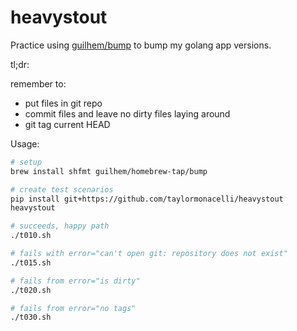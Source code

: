 # heavystout
Practice using [guilhem/bump](https://github.com/guilhem/bump?tab=readme-ov-file#bump) to bump my golang app versions.

tl;dr:

remember to:
- put files in git repo
- commit files and leave no dirty files laying around
- git tag current HEAD

Usage:

```bash
# setup
brew install shfmt guilhem/homebrew-tap/bump

# create test scenarios
pip install git+https://github.com/taylormonacelli/heavystout
heavystout

# succeeds, happy path
./t010.sh

# fails with error="can't open git: repository does not exist"
./t015.sh

# fails from error="is dirty"
./t020.sh

# fails from error="no tags"
./t030.sh
```
